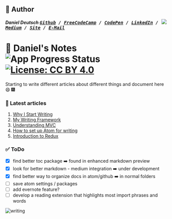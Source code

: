 ## 📝 Author
[<img src="https://s3-us-west-2.amazonaws.com/s.cdpn.io/854371/profile/profile-80_2.jpg" align="right">](http://ddcreationstudios.at/)

##### Daniel Deutsch <kbd>[Github](https://github.com/DDCreationStudios) / [FreeCodeCamp](https://www.freecodecamp.com/ddcreationstudios) / [CodePen](http://codepen.io/ddcreationstudios/) / [LinkedIn](https://www.linkedin.com/in/daniel-deutsch-b95611127) / [Medium](https://medium.com/@ddcreationstudi) / [Site](http://ddcreationstudios.at/) /  [E-Mail](mailto:deudan1010@gmail.com)</kbd>

# 📓 Daniel's Notes  ![App Progress Status](https://img.shields.io/badge/Writing%20Status-In%20Progress-0520b7.svg?style=plastic) [![License: CC BY 4.0](https://img.shields.io/badge/License-CC%20BY%204.0-red.svg?colorB=91001a)](http://creativecommons.org/licenses/by/4.0/)

Starting to write different articles about different things and document here 😄 🎆

### 📰 Latest articles
1. [Why I Start Writing](https://github.com/DDCreationStudios/Writing/blob/master/articles/WhyIStartWriting.md)
1. [My Writing Framework](https://github.com/DDCreationStudios/Writing/blob/master/articles/MyWritingFramework.md)
1. [Understanding MVC](https://github.com/DDCreationStudios/Writing/blob/master/articles/UnderstandingMVC.md)
1. [How to set up Atom for writing](https://github.com/DDCreationStudios/Writing/blob/master/articles/HowToSetUpAtomForWriting.md)
1. [Introduction to Redux](https://github.com/DDCreationStudios/Writing/blob/master/articles/IntroductionToRedux.md)

### ✅ ToDo
- [X] find better toc package ➡️ found in enhanced markdown preview
- [X] look for better markdown - medium integration ➡️ under development
- [X] find better way to organize docs in atom/github ➡️ in normal folders
- [ ] save atom settings / packages
- [ ] add evernote feature?
- [ ] develop a reading extension that highlights most import phrases and words

![writing](http://i.makeagif.com/media/1-28-2017/Z7fziN.gif)

<!-- <img src="https://images.unsplash.com/photo-1428940253195-53483a1de2e6?dpr=2&auto=format&fit=crop&w=767&h=528&q=80&cs=tinysrgb&crop="> -->

<!-- Written by Daniel Deutsch (deudan1010@gmail.com) -->

